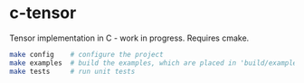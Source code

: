 # c-tensor
Tensor implementation in C - work in progress. Requires cmake.

```bash
make config    # configure the project
make examples  # build the examples, which are placed in 'build/examples' folder
make tests     # run unit tests
```

